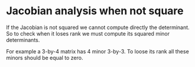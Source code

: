 # Jacobian analysis when not square

If the Jacobian is not squared we cannot compute directly the determinant. So to check when it loses rank we must compute its squared minor determinants.

For example a 3-by-4 matrix has 4 minor 3-by-3. To loose its rank all these minors should be equal to zero.
